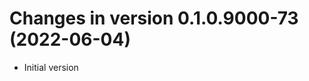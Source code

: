 




<!-- NEWS.md was auto-generated by NEWS.Rmd. Please DO NOT edit by hand!-->

# Changes in version 0.1.0.9000-73 (2022-06-04)

-   Initial version
